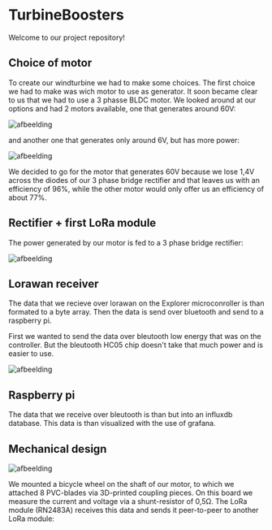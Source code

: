 # TurbineBoosters
Welcome to our project repository!


## Choice of motor

To create our windturbine we had to make some choices. The first choice we had to make was wich motor to use as generator.
It soon became clear to us that we had to use a 3 phasse BLDC motor.
We looked around at our options and had 2 motors available, one that generates around 60V:

![afbeelding](https://user-images.githubusercontent.com/71695433/116680587-21b65a80-a9ac-11eb-83ad-507638dc10e1.png)

and another one that generates only around 6V, but has more power:

![afbeelding](https://user-images.githubusercontent.com/71695433/116680641-3397fd80-a9ac-11eb-85da-1a268e85886c.png)

We decided to go for the motor that generates 60V because we lose 1,4V across the diodes of our 3 phase bridge rectifier and that leaves us with an efficiency of 96%, while the other motor would only offer us an efficiency of about 77%.


## Rectifier + first LoRa module

The power generated by our motor is fed to a 3 phase bridge rectifier:

![afbeelding](https://user-images.githubusercontent.com/71695433/116681864-cedda280-a9ad-11eb-8af5-de38272dbf09.png)

## Lorawan receiver 

The data that we recieve over lorawan on the Explorer microconroller is than formated to a byte array. Then the data is send over bluetooth and send to a raspberry pi.

First we wanted to send the data over bleutooth low energy that was on the controller. But the bleutooth HC05 chip doesn't take that much power and is easier to use. 

![afbeelding](https://user-images.githubusercontent.com/71642918/117444555-eda5e100-af39-11eb-9775-9940873c95af.png)

## Raspberry pi

The data that we receive over bleutooth is than but into an influxdb database. This data is than visualized with the use of grafana.

## Mechanical design

![afbeelding](https://user-images.githubusercontent.com/71695433/117445889-96087500-af3b-11eb-8d13-f27b62f94ad6.png)

We mounted a bicycle wheel on the shaft of our motor, to which we attached 8 PVC-blades via 3D-printed coupling pieces.
On this board we measure the current and voltage via a shunt-resistor of 0,5Ω.
The LoRa module (RN2483A) receives this data and sends it peer-to-peer to another LoRa module:
